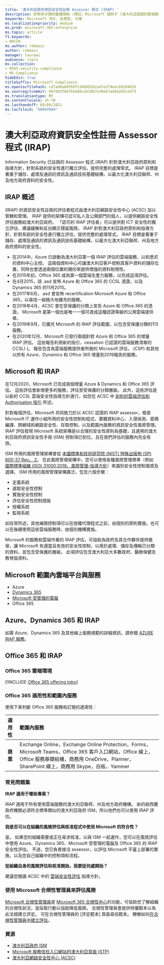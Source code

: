 ```yaml
---
title: '澳大利亞政府資訊安全性註冊 Assessor 程式 (IRAP) '
description: 針對未分類的散播限制 (標記，Microsoft 隨附于 [澳大利亞認證的雲端服務] 清單中，以 IRAP) 與受保護的資料為基礎，且以澳大利亞網路安全性中心 (的評估和認證為基礎 ACSC) 。
keywords: Microsoft 365, 合規性, 方案
ms.localizationpriority: medium
ms.prod: microsoft-365-enterprise
ms.topic: article
f1.keywords:
- NOCSH
ms.author: robmazz
author: robmazz
manager: laurawi
audience: itpro
ms.collection:
- M365-security-compliance
- MS-Compliance
hideEdit: true
titleSuffix: Microsoft Compliance
ms.openlocfilehash: cd7ad9a68f69f134689262ad7e379eec89284035
ms.sourcegitcommit: 997dd3f66f65686c2e38b7e30e67add426dce5f3
ms.translationtype: MT
ms.contentlocale: zh-TW
ms.lasthandoff: 09/09/2021
ms.locfileid: "58947694"
---
```

# <a name="australian-government-information-security-registered-assessor-program-irap"></a>澳大利亞政府資訊安全性註冊 Assessor 程式 (IRAP) 

Information Security 已註冊的 Assessor 程式 (IRAP) 針對澳大利亞政府原則和指導方針，針對系統的安全性進行獨立評估，提供完整的處理常式。 IRAP 目標是著重于儲存、處理及通訊的資訊及通訊技術基礎結構，以最大化澳大利亞聯邦、州及地方政府資料的安全性。

## <a name="irap-overview"></a>IRAP 概述

 (IRAP) 的資訊安全性註冊的評估者程式由澳大利亞網路安全性中心 (ACSC) 加以管轄和管理。 IRAP 提供的架構可認可私人及公開部門的個人，以提供網路安全性評估服務給澳大利亞政府。 「認可的 IRAP 評估者」可以提供對 ICT 安全性的獨立評估、建議緩解和反白顯示殘留風險。 IRAP 針對澳大利亞政府原則和指導方針，針對系統的安全性進行獨立評估，提供完整的處理常式。 IRAP 目標是著重于儲存、處理及通訊的資訊及通訊技術基礎結構，以最大化澳大利亞聯邦、州及地方政府資料的安全性。

- 在2014中，Azure 已啟動為澳大利亞第一個 IRAP 評估的雲端服務，以和悉尼的資料中心主控。 這兩個資料中心可讓澳大利亞客戶控制其客戶資料的儲存位置，同時也會透過兩個位置的備份來提供增強的資料耐用性。
- 在2015年初，Office 365 成為第一個雲端生產力服務，以完成這項評估。
- 在4月2015，該 .asd 宣佈 Azure 和 Office 365 的 CCSL 憑證，以及 Dynamics 365 的11月2015。
- 在2017年6月，.asd 會宣佈 recertification Microsoft Azure 和 Office 365，以尋找一組極大地擴充的服務。
- 在2018年4月，ACSC 會在受保護的分類上宣告 Azure 和 Office 365 的憑證。 Microsoft 是第一個也是唯一一個可達成這種認證等級的公用雲端提供者。
- 在2019年9月，已擴充 Microsoft 的 IRAP 評估範圍，以包含受保護分類的113服務。
- 在2020年12月，Microsoft 已發行兩個針對 Azure 和 Office 365 的增量 IRAP 評估。 這些報告利用新的指引，cessation 已認證的雲端服務清單的 CCSL)  (。 報告包含為雲端服務提供者所做的 Microsoft 評估， (CSP) 和其他以所有 Azure、Dynamics 和 Office 365 增量到2019報告的服務。

## <a name="microsoft-and-irap"></a>Microsoft 和 IRAP

在12月2020，Microsoft 已完成兩個增量 Azure & Dynamics 和 Office 365 評估。 這些評估會新增更多的服務，評估至受保護的分類層級。 此外，這些評估是以新的 CCSL 雲端安全性指導方針進行，如您在 ACSC 中 [剖析的雲端評估和 Authorisation 指引](https://www.cyber.gov.au/acsc/government/cloud-security-guidance) 所述。

針對每個評估，Microsoft 共同致力於以 ACSC 認證的 IRAP assessor，檢查 Microsoft IT 運作小組所用的安全性控制和程式、實體資料中心、入侵偵測、密碼編譯、跨網域和網路安全性、存取控制，以及範圍內服務的資訊安全性風險管理。 IRAP 評估發現 Microsoft 系統架構是以合理的安全性原則為基礎，且適用的澳大利亞政府資訊安全性手冊 (ISM) 控制項已到位，且在我們評估的服務內完全有效。

ISM 所用的風險管理架構會從 [本國標準和技術研究院 (NIST) 特殊出版物 (SP) 800-37 Rev。 2](https://csrc.nist.gov/publications/detail/sp/800-37/rev-2/final)。 在此風險管理架構中，您可以使用各種風險管理標準（例如 [國際標準組織 (ISO) 31000:2018、風險管理-指導方針](https://www.iso.org/standard/65694.html)）來識別安全性控制風險及選擇。 ISM 所用的風險管理架構廣泛，包含六個步驟：

- 定義系統
- 選取安全性控制
- 實施安全性控制
- 評估安全性控制措施
- 授權系統
- 監視系統

如往常所述，其他補償控制項可以在授權代理程式之前，由個別的原則實施，也可以在後續使用這些雲端服務時，由個別機構實施。

Microsoft 的服務和雲端作業的 IRAP 評估，可協助為政府及其合作夥伴提供擔保，讓 Microsoft 有適當且有效的安全性控制，以用於處理、儲存及傳輸已分類的資料，並包含受保護的層級。 此項評估包含澳大利亞大多數政府、醫療保健及教育版資料。

## <a name="microsoft-in-scope-cloud-platforms--services"></a>Microsoft 範圍內雲端平台與服務

- Azure
- [Dynamics 365](https://aka.ms/d365-compliance-list)
- [Microsoft 受管理的電腦](/microsoft-365/managed-desktop/intro/compliance)
- Office 365

## <a name="azure-dynamics-365-and-irap"></a>Azure、Dynamics 365 和 IRAP

如需 Azure、Dynamics 365 及其他線上服務規範的詳細資訊，請參閱 [AZURE IRAP 服務](/azure/compliance/offerings/offering-australia-irap)。

## <a name="office-365-and-irap"></a>Office 365 和 IRAP

### <a name="office-365-cloud-environments"></a>Office 365 雲端環境

[!INCLUDE [Office 365 offering intro](../includes/o365-offering-introduction.md)]

### <a name="office-365-applicability-and-in-scope-services"></a>Office 365 適用性和範圍內服務

使用下表判斷 Office 365 服務和訂閱的適用性：

| **適用性** | **範圍內服務** |
|:------------------|:----------------------|
| **商業** | Exchange Online，Exchange Online Protection，Forms，Microsoft Teams，Office 365 客戶入口網站，Office 線上，Office 服務基礎結構，商務用 OneDrive，Planner，SharePoint 線上，商務用 Skype，白板，Yammer |

### <a name="frequently-asked-questions"></a>常見問題集

**IRAP 適用于哪些專案？**

IRAP 適用于所有使用雲端服務的澳大利亞聯邦、州及地方政府機構。 新的紐西蘭政府機關必須符合標準類似的澳大利亞政府 ISM，所以他們也可以使用 IRAP 評估。

**我是否可以在組織的風險評估與核准程式中使用 Microsoft 的符合性？**

是。 如果您的組織需要或正在尋求核准，以與 ISM 一起運作，您可以在風險評估中使用 Azure、Dynamics 365、Microsoft 受管理的電腦及 Office 365 的 IRAP 安全性評估。 不過，您已負責接洽 assessor，以評估 Microsoft 平臺上部署的實施，以及您自己組織中的控制項和流程。

**從組織自身的風險評估和核准開始，我要從何處開始？**

建議您閱讀 ACSC 中的 [雲端安全性評估](https://www.cyber.gov.au/acsc/government/cloud-security-guidance) 指導方針。

### <a name="use-microsoft-compliance-manager-to-assess-your-risk"></a>使用 Microsoft 合規性管理員來評估風險

[Microsoft 合規性管理員](/microsoft-365/compliance/compliance-manager)是 [Microsoft 365 合規性中心](/microsoft-365/compliance/microsoft-365-compliance-center)的功能，可協助您了解組織的合規性狀況，並採取行動以協助降低風險。 合規性管理員會提供特優範本以為此法規建立評定。 可在合規性管理員的 [評定範本] 頁面尋找範本。 瞭解如何[在合規性管理員中建立評估](/microsoft-365/compliance/compliance-manager-assessments)。

### <a name="resources"></a>資源

- [澳大利亞政府 ISM](https://acsc.gov.au/infosec/ism/index.htm)
- [Microsoft 服務信任入口網站的澳大利亞頁面 (STP) ](https://aka.ms/au-irap)
- [澳大利亞網路安全性中心 (ACSC) ](https://www.cyber.gov.au)
